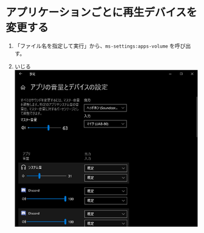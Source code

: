 # アプリケーションごとに再生デバイスを変更する

1. 「ファイル名を指定して実行」から、`ms-settings:apps-volume` を呼び出す。

2. いじる
![](../../assets/images/separate-sound-device-per-apps.png)
